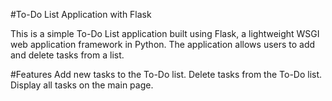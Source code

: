 
#To-Do List Application with Flask

This is a simple To-Do List application built using Flask, a lightweight WSGI web application framework in Python. The application allows users to add and delete tasks from a list.

#Features
Add new tasks to the To-Do list.
Delete tasks from the To-Do list.
Display all tasks on the main page.
